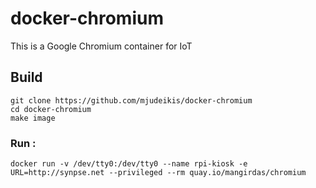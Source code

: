 # docker-chromium

This is a Google Chromium container for IoT

## Build

```
git clone https://github.com/mjudeikis/docker-chromium
cd docker-chromium
make image
```

### Run :
```
docker run -v /dev/tty0:/dev/tty0 --name rpi-kiosk -e URL=http://synpse.net --privileged --rm quay.io/mangirdas/chromium
```
